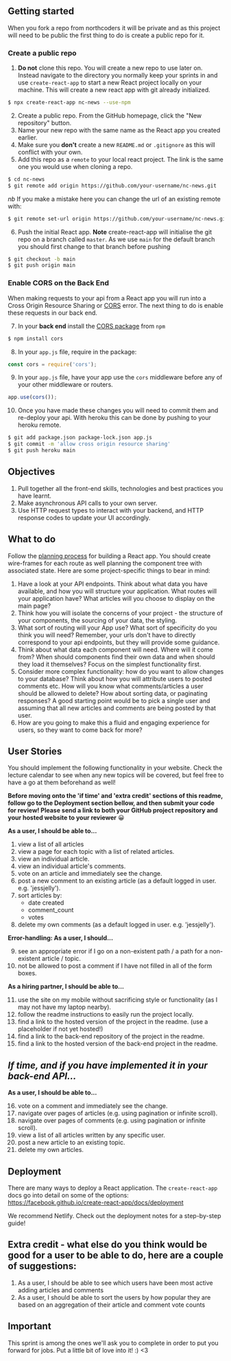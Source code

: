 ## Getting started

When you fork a repo from northcoders it will be private and as this project will need to be public the first thing to do is create a public repo for it.

### Create a public repo

1. **Do not** clone this repo. You will create a new repo to use later on. Instead navigate to the directory you normally keep your sprints in and use `create-react-app` to start a new React project locally on your machine. This will create a new react app with git already initialized.

```bash
$ npx create-react-app nc-news --use-npm
```

2. Create a public repo. From the GitHub homepage, click the "New repository" button.
3. Name your new repo with the same name as the React app you created earlier.
4. Make sure you **don't** create a new `README.md` or `.gitignore` as this will conflict with your own.
5. Add this repo as a `remote` to your local react project. The link is the same one you would use when cloning a repo.

```bash
$ cd nc-news
$ git remote add origin https://github.com/your-username/nc-news.git
```

*nb* If you make a mistake here you can change the url of an existing remote with:
```bash
$ git remote set-url origin https://github.com/your-username/nc-news.git
```

6. Push the initial React app. **Note** create-react-app will initialise the git repo on a branch called `master`. As we use `main` for the default branch you should first change to that branch before pushing

```bash
$ git checkout -b main
$ git push origin main
```

### Enable CORS on the Back End

When making requests to your api from a React app you will run into a Cross Origin Resource Sharing or [CORS](https://developer.mozilla.org/en-US/docs/Web/HTTP/CORS) error. The next thing to do is enable these requests in our back end.

7. In your **back end** install the [CORS package](https://expressjs.com/en/resources/middleware/cors.html) from `npm`

```bash
$ npm install cors
```

8. In your `app.js` file, require in the package:

```js
const cors = require('cors');
```

9. In your `app.js` file, have your app use the `cors` middleware before any of your other middleware or routers.

```js
app.use(cors());
```

10. Once you have made these changes you will need to commit them and re-deploy your api. With heroku this can be done by pushing to your heroku remote.

```sh
$ git add package.json package-lock.json app.js
$ git commit -m 'allow cross origin resource sharing'
$ git push heroku main
```

## Objectives

1. Pull together all the front-end skills, technologies and best practices you have learnt.
2. Make asynchronous API calls to your own server.
3. Use HTTP request types to interact with your backend, and HTTP response codes to update your UI accordingly.

## What to do

Follow the [planning process](https://notes.northcoders.com/courses/js-front-end/planning-react-apps) for building a React app. You should create wire-frames for each route as well planning the component tree with associated state. Here are some project-specific things to bear in mind:

1. Have a look at your API endpoints. Think about what data you have available, and how you will structure your application. What routes will your application have? What articles will you choose to display on the main page?
2. Think how you will isolate the concerns of your project - the structure of your components, the sourcing of your data, the styling.
3. What sort of routing will your App use? What sort of specificity do you think you will need? Remember, your urls don't have to directly correspond to your api endpoints, but they will provide some guidance.
4. Think about what data each component will need. Where will it come from? When should components find their own data and when should they load it themselves? Focus on the simplest functionality first.
5. Consider more complex functionality: how do you want to allow changes to your database? Think about how you will attribute users to posted comments etc. How will you know what comments/articles a user should be allowed to delete? How about sorting data, or paginating responses? A good starting point would be to pick a single user and assuming that all new articles and comments are being posted by that user.
6. How are you going to make this a fluid and engaging experience for users, so they want to come back for more?

## User Stories

You should implement the following functionality in your website. Check the lecture calendar to see when any new topics will be covered, but feel free to have a go at them beforehand as well!

**Before moving onto the 'if time' and 'extra credit' sections of this readme, follow go to the Deployment section bellow, and then submit your code for review! Please send a link to both your GitHub project repository and your hosted website to your reviewer** 😀

**As a user, I should be able to...**

1. view a list of all articles
2. view a page for each topic with a list of related articles.
3. view an individual article.
4. view an individual article's comments.
5. vote on an article and immediately see the change.
6. post a new comment to an existing article (as a default logged in user. e.g. 'jessjelly').
7. sort articles by:
   - date created
   - comment_count
   - votes
8. delete my own comments (as a default logged in user. e.g. 'jessjelly').

**Error-handling: As a user, I should...**

9. see an appropriate error if I go on a non-existent path / a path for a non-existent article / topic.
10. not be allowed to post a comment if I have not filled in all of the form boxes.

**As a hiring partner, I should be able to...**

11. use the site on my mobile without sacrificing style or functionality (as I may not have my laptop nearby).
12. follow the readme instructions to easily run the project locally.
13. find a link to the hosted version of the project in the readme. (use a placeholder if not yet hosted!)
14. find a link to the back-end repository of the project in the readme.
15. find a link to the hosted version of the back-end project in the readme.

## _If time, and if you have implemented it in your back-end API..._

**As a user, I should be able to...**

16. vote on a comment and immediately see the change.
17. navigate over pages of articles (e.g. using pagination or infinite scroll).
18. navigate over pages of comments (e.g. using pagination or infinite scroll).
19. view a list of all articles written by any specific user.
20. post a new article to an existing topic.
21. delete my own articles.

## Deployment

There are many ways to deploy a React application. The `create-react-app` docs go into detail on some of the options: https://facebook.github.io/create-react-app/docs/deployment

We recommend Netlify. Check out the deployment notes for a step-by-step guide!

## Extra credit - what else do you think would be good for a user to be able to do, here are a couple of suggestions:

1. As a user, I should be able to see which users have been most active adding articles and comments
2. As a user, I should be able to sort the users by how popular they are based on an aggregation of their article and comment vote counts

## Important

This sprint is among the ones we'll ask you to complete in order to put you forward for jobs. Put a little bit of love into it! :) <3